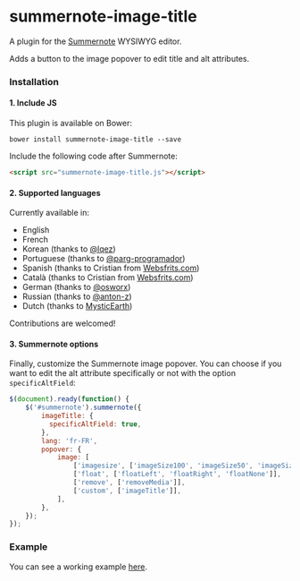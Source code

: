 # summernote-image-title
A plugin for the [Summernote](https://github.com/summernote/summernote/) WYSIWYG editor.

Adds a button to the image popover to edit title and alt attributes.

### Installation

#### 1. Include JS

This plugin is available on Bower:

```
bower install summernote-image-title --save
```

Include the following code after Summernote:

```html
<script src="summernote-image-title.js"></script>
```

#### 2. Supported languages

Currently available in:
- English
- French
- Korean (thanks to [@lqez](https://github.com/lqez))
- Portuguese (thanks to [@parg-programador](https://github.com/parg-programador))
- Spanish (thanks to Cristian from [Websfrits.com](http://www.websfrits.com/))
- Català (thanks to Cristian from [Websfrits.com](http://www.websfrits.com/))
- German (thanks to [@osworx](https://github.com/osworx))
- Russian (thanks to [@anton-z](https://github.com/anton-z))
- Dutch (thanks to [MysticEarth](https://github.com/MysticEarth))

Contributions are welcomed!

#### 3. Summernote options

Finally, customize the Summernote image popover.
You can choose if you want to edit the alt attribute specifically or not with the option `specificAltField`:

```javascript
$(document).ready(function() {
    $('#summernote').summernote({
        imageTitle: {
          specificAltField: true,
        },
        lang: 'fr-FR',
        popover: {
            image: [
                ['imagesize', ['imageSize100', 'imageSize50', 'imageSize25']],
                ['float', ['floatLeft', 'floatRight', 'floatNone']],
                ['remove', ['removeMedia']],
                ['custom', ['imageTitle']],
            ],
        },
    });
});
```

### Example

You can see a working example [here](http://codepen.io/asiffermann/pen/EKvMMm).

